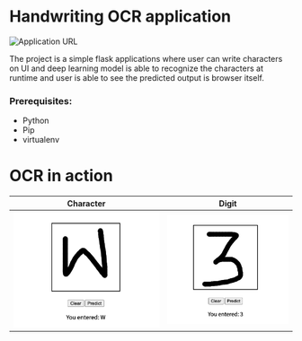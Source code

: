 # Handwriting OCR application
![Application URL](https://handwritten-ocr.herokuapp.com/)

The project is a simple flask applications where user can write characters on UI and deep learning model is able to recognize the characters at runtime and user is able to see the predicted output is browser itself.

### Prerequisites:

- Python
- Pip
- virtualenv
# OCR in action

Character                  |  Digit
:-------------------------:|:-------------------------:
![](https://github.com/Aarif1430/python-ocr/blob/master/app/static/images/w.png)  |  ![](https://github.com/Aarif1430/python-ocr/blob/master/app/static/images/3.png)